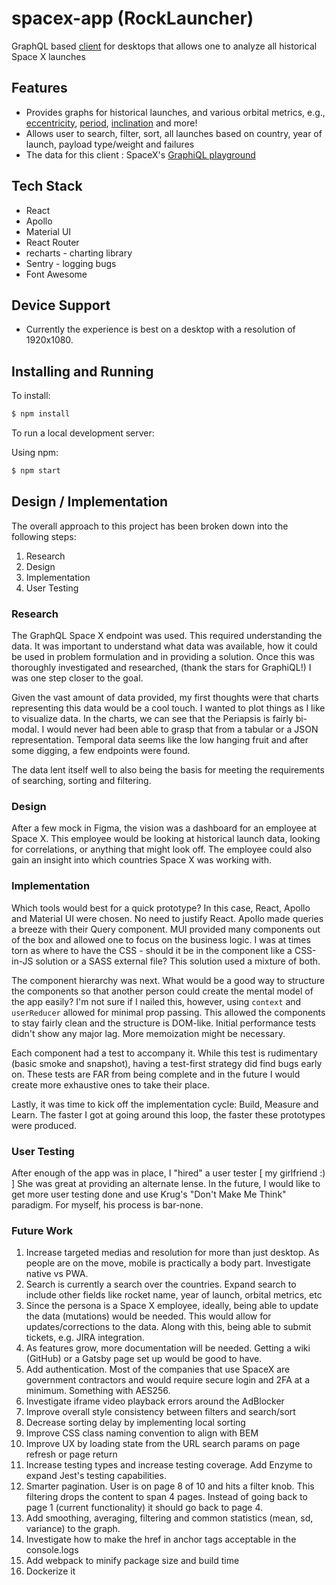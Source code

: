 # spacex-app (RockLauncher)

GraphQL based [client](https://rocklauncher.vimalshah77.now.sh) for desktops that allows one to analyze all historical Space X launches

## Features

- Provides graphs for historical launches, and various orbital metrics, e.g., [eccentricity](https://rocklauncher.vimalshah77.now.sh/launches-over-time#eccentricity), [period](https://rocklauncher.vimalshah77.now.sh/launches-over-time#period), [inclination](https://rocklauncher.vimalshah77.now.sh/launches-over-time#inclination)  and more!
- Allows user to search, filter, sort, all launches based on country, year of launch, payload type/weight and failures
- The data for this client : SpaceX's [GraphiQL playground](https://api.spacex.land/graphql)

## Tech Stack
- React
- Apollo 
- Material UI 
- React Router
- recharts - charting library
- Sentry - logging bugs
- Font Awesome

## Device Support

- Currently the experience is best on a desktop with a resolution of 1920x1080.

## Installing and Running

To install: 

```bash
$ npm install
```

To run a local development server:

Using npm:

```bash
$ npm start
```

## Design / Implementation

The overall approach to this project has been broken down into the following steps:

1. Research
2. Design
3. Implementation
4. User Testing

### Research

The GraphQL Space X endpoint was used. This required understanding the data. It was important to understand what data was available, how it could be used in problem formulation and in providing a solution. Once this was thoroughly investigated and researched, (thank the stars for GraphiQL!) I was one step closer to the goal.

Given the vast amount of data provided, my first thoughts were that charts representing this data would be a cool touch. I wanted to plot things as I like to visualize data. In the charts, we can see that the Periapsis is fairly bi-modal. I would never had been able to grasp that from a tabular or a JSON representation. Temporal data seems like the low hanging fruit and after some digging, a few endpoints were found.

The data lent itself well to also being the basis for meeting the requirements of searching, sorting and filtering.

### Design

After a few mock in Figma, the vision was a dashboard for an employee at Space X. This employee would be looking at historical launch data, looking for correlations, or anything that might look off. The employee could also gain an insight into which countries Space X was working with. 

### Implementation

Which tools would best for a quick prototype? In this case, React, Apollo and Material UI were chosen. No need to justify React. Apollo made queries a breeze with their Query component. MUI provided many components out of the box and allowed one to focus on the business logic. I was at times torn as where to have the CSS - should it be in the component like a CSS-in-JS solution or a SASS external file? This solution used a mixture of both.

The component hierarchy was next. What would be a good way to structure the components so that another person could create the mental model of the app easily? I'm not sure if I nailed this, however, using `context` and `userReducer` allowed for minimal prop passing. This allowed the components to stay fairly clean and the structure is DOM-like. Initial performance tests didn't show any major lag. More memoization might be necessary.

Each component had a test to accompany it. While this test is rudimentary (basic smoke and snapshot), having a test-first strategy did find bugs early on. These tests are FAR from being complete and in the future I would create more exhaustive ones to take their place.  

Lastly, it was time to kick off the implementation cycle: Build, Measure and Learn. The faster I got at going around this loop, the faster these prototypes were produced.

### User Testing

After enough of the app was in place, I "hired" a user tester [ my girlfriend :) ] She was great at providing an alternate lense. In the future, I would like to get more user testing done and use Krug's "Don't Make Me Think" paradigm. For myself, his process is bar-none.

### Future Work

1. Increase targeted medias and resolution for more than just desktop. As people are on the move, mobile is practically a body part. Investigate native vs PWA.
2. Search is currently a search over the countries. Expand search to include other fields like rocket name, year of launch, orbital metrics, etc
3. Since the persona is a Space X employee, ideally, being able to update the data (mutations) would be needed. This would allow for updates/corrections to the data. Along with this, being able to submit tickets, e.g. JIRA integration.
4. As features grow, more documentation will be needed. Getting a wiki (GitHub) or a Gatsby page set up would be good to have.
5. Add authentication. Most of the companies that use SpaceX are government contractors and would require secure login and 2FA at a minimum. Something with AES256.
6. Investigate iframe video playback errors around the AdBlocker 
7. Improve overall style consistency between filters and search/sort
8. Decrease sorting delay by implementing local sorting
9. Improve CSS class naming convention to align with BEM
10. Improve UX by loading state from the URL search params on page refresh or page return
11. Increase testing types and increase testing coverage. Add Enzyme to expand Jest's testing capabilities.
12. Smarter pagination. User is on page 8 of 10 and hits a filter knob. This filtering drops the content to span 4 pages. Instead of going back to page 1 (current functionality) it should go back to page 4.
13. Add smoothing, averaging, filtering and common statistics (mean, sd, variance) to the graph.
14. Investigate how to make the href in anchor tags acceptable in the console.logs
15. Add webpack to minify package size and build time
16. Dockerize it
